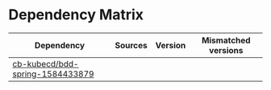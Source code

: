 # Dependency Matrix

Dependency | Sources | Version | Mismatched versions
---------- | ------- | ------- | -------------------
[cb-kubecd/bdd-spring-1584433879](https://github.com/cb-kubecd/bdd-spring-1584433879.git) |  | []() | 
